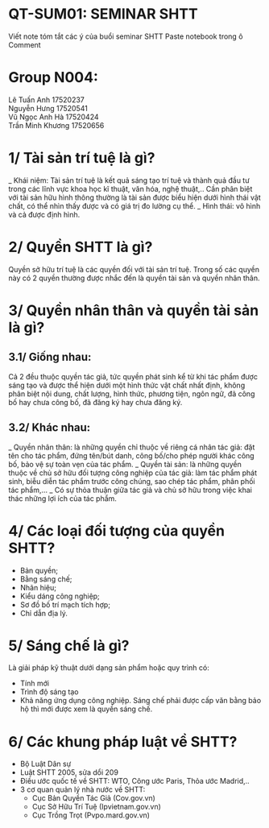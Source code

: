 # QT-SUM01: SEMINAR SHTT
Viết note tóm tắt các ý của buổi seminar SHTT
Paste notebook trong ô Comment

 # Group N004:  
 Lê Tuấn Anh 17520237  
 Nguyễn Hưng 17520541  
 Vũ Ngọc Anh Hà 17520424  
 Trần Minh Khương 17520656

# 1/ Tài sản trí tuệ là gì?
_ Khái niệm: Tài sản trí tuệ là kết quả sáng tạo trí tuệ và thành quả đầu tư trong các lĩnh vực khoa học kĩ thuật, văn hóa, nghệ thuật,.. Cần phân biệt với tài sản hữu hình thông thường là tài sản được biểu hiện dưới hình thái vật chất, có thể nhìn thấy được và có giá trị đo lường cụ thể. 
_ Hình thái: vô hình và cả được định hình. 

# 2/ Quyền SHTT là gì?
Quyền sở hữu trí tuệ là các quyền đối với tài sản trí tuệ. Trong số các quyền này có 2 quyền thường được nhắc đến là quyền tài sản và quyền nhân thân.

# 3/ Quyền nhân thân và quyền tài sản là gì? 
## 3.1/ Giống nhau:
Cả 2 đều thuộc quyền tác giả, tức quyền phát sinh kể từ khi tác phẩm được sáng tạo và được thể hiện dưới một hình thức vật chất nhất định, không phân biệt nội dung, chất lượng, hình thức, phương tiện, ngôn ngữ, đã công bố hay chưa công bố, đã đăng ký hay chưa đăng ký.

## 3.2/ Khác nhau:
_ Quyền nhân thân: là những quyền chỉ thuộc về riêng cá nhân tác giả: đặt tên cho tác phẩm, đứng tên/bút danh, công bố/cho phép người khác công bố, bảo vệ sự toàn vẹn của tác phẩm.
_ Quyền tài sản: là những quyền thuộc về chủ sở hữu đối tượng công nghiệp của tác giả: làm tác phẩm phát sinh, biễu diễn tác phẩm trước công chúng, sao chép tác phẩm, phân phối tác phẩm,...
_ Có sự thỏa thuận giữa tác giả và chủ sở hữu trong việc khai thác những lợi ích của tác phẩm.

# 4/ Các loại đối tượng của quyền SHTT?
- Bản quyền;
- Bằng sáng chế;
- Nhãn hiệu;
- Kiểu dáng công nghiệp;
- Sơ đồ bố trí mạch tích hợp;
- Chỉ dẫn địa lý.

# 5/ Sáng chế là gì?
Là giải pháp kỹ thuật dưới dạng sản phẩm hoặc quy trình có:
- Tính mới
- Trình độ sáng tạo
- Khả năng ứng dụng công nghiệp.
Sáng chế phải được cấp văn bằng bảo hộ thì mới được xem là quyền sáng chế.

# 6/ Các khung pháp luật về SHTT?
- Bộ Luật Dân sự 
- Luật SHTT 2005, sửa dổi 209
- Điều ước quốc tế về SHTT: WTO, Công ước Paris, Thỏa ước Madrid,..
- 3 cơ quan quản lý nhà nước về SHTT:
  + Cục Bản Quyền Tác Giả (Cov.gov.vn)
  + Cục Sở Hữu Trí Tuệ (Ipvietnam.gov.vn)
  + Cục Trồng Trọt (Pvpo.mard.gov.vn)
